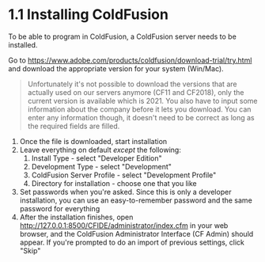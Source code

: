 # 1.1 Installing ColdFusion

To be able to program in ColdFusion, a ColdFusion server needs to be installed.

Go to <https://www.adobe.com/products/coldfusion/download-trial/try.html> and download the appropriate version for your system (Win/Mac).

> Unfortunately it's not possible to download the versions that are actually used on our servers anymore (CF11 and CF2018), only the current version is available which is 2021. You also have to input some information about the company before it lets you download. You can enter any information though, it doesn't need to be correct as long as the required fields are filled.

1. Once the file is downloaded, start installation
1. Leave everything on default _except_ the following:
   1. Install Type - select "Developer Edition"
   1. Development Type - select "Development"
   1. ColdFusion Server Profile - select "Development Profile"
   1. Directory for installation - choose one that you like
1. Set passwords when you're asked. Since this is only a developer installation, you can use an    easy-to-remember password and the same password for everything
1. After the installation finishes, open <http://127.0.0.1:8500/CFIDE/administrator/index.cfm> in your    web browser, and the ColdFusion Administrator Interface (CF Admin) should appear. If you're prompted    to do an import of previous settings, click "Skip"